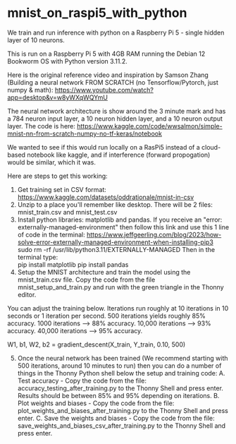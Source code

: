 # mnist_on_raspi5_with_python
We train and run inference with python on a Raspberry Pi 5 - single hidden layer of 10 neurons.

This is run on a Raspberry Pi 5 with 4GB RAM running the Debian 12 Bookworm OS with Python version 3.11.2. 

Here is the original reference video and inspiration by Samson Zhang (Building a neural network FROM SCRATCH (no Tensorflow/Pytorch, just numpy & math): https://www.youtube.com/watch?app=desktop&v=w8yWXqWQYmU

The neural network architecture is show around the 3 minute mark and has a 784 neuron input layer, a 10 neuron hidden layer, and a 10 neuron output layer. The code is here: https://www.kaggle.com/code/wwsalmon/simple-mnist-nn-from-scratch-numpy-no-tf-keras/notebook

We wanted to see if this would run locally on a RasPi5 instead of a cloud-based notebook like kaggle, and if interference (forward propogation) would be similar, which it was. 

Here are steps to get this working:
1. Get training set in CSV format: https://www.kaggle.com/datasets/oddrationale/mnist-in-csv
2. Unzip to a place you'll remember like desktop. There will be 2 files: mnist_train.csv and mnist_test.csv
3. Install python libraries: matplotlib and pandas. If you receive an "error: externally-managed-environment" then follow this link and use this 1 line of code in the terminal:
https://www.jeffgeerling.com/blog/2023/how-solve-error-externally-managed-environment-when-installing-pip3
sudo rm -rf /usr/lib/python3.11/EXTERNALLY-MANAGED
Then in the terminal type:  
pip install matplotlib
pip install pandas
4. Setup the MNIST architecture and train the model using the mnist_train.csv file. Copy the code from the file mnist_setup_and_train.py and run with the green triangle in the Thonny editor.

You can adjust the training below. Iterations run roughly at 10 iterations in 10 seconds or 1 iteration per second. 500 iterations yields roughly 85% accuracy. 1000 iterations --> 88% accuracy. 10,000 iterations --> 93% accuracy. 40,000 iterations --> 95% accuracy. 

W1, b1, W2, b2 = gradient_descent(X_train, Y_train, 0.10, 500)

5. Once the neural network has been trained (We recommend starting with 500 iterations, around 10 minutes to run) then you can do a number of things in the Thonny Python shell below the setup and training code:
  A. Test accuracy - Copy the code from the file: accuracy_testing_after_training.py to the Thonny Shell and press enter. Results should be between 85% and 95% depending on iterations.
  B. Plot weights and biases - Copy the code from the file: plot_weights_and_biases_after_training.py to the Thonny Shell and press enter.
  C. Save the weights and biases - Copy the code from the file: save_weights_and_biases_csv_after_training.py to the Thonny Shell and press enter.


   
